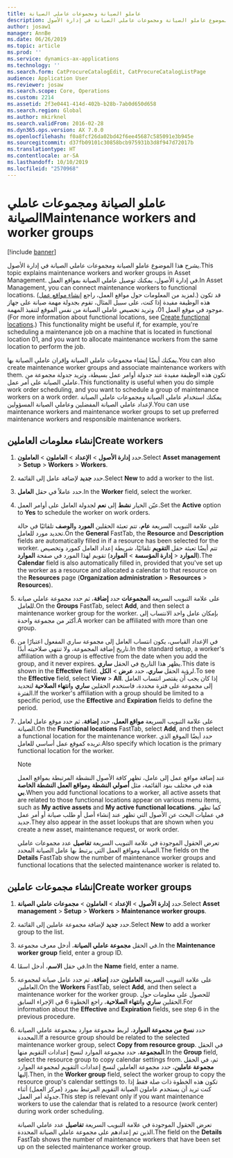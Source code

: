 ```yaml
---
title: عاملو الصيانة ومجموعات عاملي الصيانة
description: يشرح هذا الموضوع عاملو الصيانة ومجموعات عاملي الصيانة في إدارة الأصول.
author: josaw1
manager: AnnBe
ms.date: 06/26/2019
ms.topic: article
ms.prod: ''
ms.service: dynamics-ax-applications
ms.technology: ''
ms.search.form: CatProcureCatalogEdit, CatProcureCatalogListPage
audience: Application User
ms.reviewer: josaw
ms.search.scope: Core, Operations
ms.custom: 2214
ms.assetid: 2f3e0441-414d-402b-b28b-7ab0d650d658
ms.search.region: Global
ms.author: mkirknel
ms.search.validFrom: 2016-02-28
ms.dyn365.ops.version: AX 7.0.0
ms.openlocfilehash: f0a8fcf26da02bd42f6ee45687c585091e3b945e
ms.sourcegitcommit: d37fb09101c30858bcb975931b3d8f947d72017b
ms.translationtype: HT
ms.contentlocale: ar-SA
ms.lasthandoff: 10/10/2019
ms.locfileid: "2570968"
---
```

# <a name="maintenance-workers-and-worker-groups"></a><span data-ttu-id="73ef5-103">عاملو الصيانة ومجموعات عاملي الصيانة</span><span class="sxs-lookup"><span data-stu-id="73ef5-103">Maintenance workers and worker groups</span></span>

[!include [banner](../../includes/banner.md)]

 

<span data-ttu-id="73ef5-104">يشرح هذا الموضوع عاملو الصيانة ومجموعات عاملي الصيانة في إدارة الأصول.</span><span class="sxs-lookup"><span data-stu-id="73ef5-104">This topic explains maintenance workers and worker groups in Asset Management.</span></span> <span data-ttu-id="73ef5-105">في إدارة الأصول، يمكنك توصيل عاملي الصيانة بمواقع العمل.</span><span class="sxs-lookup"><span data-stu-id="73ef5-105">In Asset Management, you can connect maintenance workers to functional locations.</span></span> <span data-ttu-id="73ef5-106">(لمزيد من المعلومات حول مواقع العمل، راجع [إنشاء مواقع عمل‬](../functional-locations/create-functional-locations.md).) قد تكون هذه الوظيفة مفيدة إذا كنت، على سبيل المثال، تقوم بجدولة مهمة صيانة على جهاز موجود في موقع العمل 01، وتريد تخصيص عاملي الصيانة من نفس الموقع لتنفيذ المهمة.</span><span class="sxs-lookup"><span data-stu-id="73ef5-106">(For more information about functional locations, see [Create functional locations](../functional-locations/create-functional-locations.md).) This functionality might be useful if, for example, you're scheduling a maintenance job on a machine that is located in functional location 01, and you want to allocate maintenance workers from the same location to perform the job.</span></span>

<span data-ttu-id="73ef5-107">يمكنك أيضًا إنشاء مجموعات عاملي الصيانة وإقران عاملي الصيانة بها.</span><span class="sxs-lookup"><span data-stu-id="73ef5-107">You can also create maintenance worker groups and associate maintenance workers with them.</span></span> <span data-ttu-id="73ef5-108">تكون هذه الوظيفة مفيدة عند جدولة أوامر عمل بسيطة، وتريد جدولة مجموعة من عاملي الصيانة على أمر عمل.</span><span class="sxs-lookup"><span data-stu-id="73ef5-108">This functionality is useful when you do simple work order scheduling, and you want to schedule a group of maintenance workers on a work order.</span></span> <span data-ttu-id="73ef5-109">يمكنك استخدام عاملي الصيانة ومجموعات عاملي الصيانة لإعداد عاملي الصيانة المفضلين وعاملي الصيانة المسؤولين.</span><span class="sxs-lookup"><span data-stu-id="73ef5-109">You can use maintenance workers and maintenance worker groups to set up preferred maintenance workers and responsible maintenance workers.</span></span> 


## <a name="create-workers"></a><span data-ttu-id="73ef5-110">إنشاء معلومات العاملين</span><span class="sxs-lookup"><span data-stu-id="73ef5-110">Create workers</span></span>

1. <span data-ttu-id="73ef5-111">حدد **إدارة الأصول** \> **الإعداد** \> **العاملون** \> **العاملون**.</span><span class="sxs-lookup"><span data-stu-id="73ef5-111">Select **Asset management** \> **Setup** \> **Workers** \> **Workers**.</span></span>
2. <span data-ttu-id="73ef5-112">حدد **جديد** لإضافة عامل إلى القائمة.</span><span class="sxs-lookup"><span data-stu-id="73ef5-112">Select **New** to add a worker to the list.</span></span>
3. <span data-ttu-id="73ef5-113">حدد عاملاً في حقل **العامل**.</span><span class="sxs-lookup"><span data-stu-id="73ef5-113">In the **Worker** field, select the worker.</span></span>
4. <span data-ttu-id="73ef5-114">عيّن الخيار **نشط** إلى **نعم** لجدولة العامل على أوامر العمل.</span><span class="sxs-lookup"><span data-stu-id="73ef5-114">Set the **Active** option to **Yes** to schedule the worker on work orders.</span></span>

    <span data-ttu-id="73ef5-115">على علامة التبويب السريعة **عام**، تتم تعبئة الحقلين **المورد** و**الوصف** تلقائيًا في حالة تحديد مورد للعامل.</span><span class="sxs-lookup"><span data-stu-id="73ef5-115">On the **General** FastTab, the **Resource** and **Description** fields are automatically filled in if a resource has been selected for the worker.</span></span> <span data-ttu-id="73ef5-116">تتم أيضًا تعبئة حقل **التقويم** تلقائيًا، شريطة إعداد العامل كمورد وتخصيص تقويم لهذا المورد في صفحة **الموارد‏‎** (**إدارة المؤسسة‬** \> **الموارد‏‎‏‎** \> **الموارد‏‎‏‎**).</span><span class="sxs-lookup"><span data-stu-id="73ef5-116">The **Calendar** field is also automatically filled in, provided that you've set up the worker as a resource and allocated a calendar to that resource on the **Resources** page (**Organization administration** \> **Resources** \> **Resources**).</span></span>

5. <span data-ttu-id="73ef5-117">على علامة التبويب السريعة **المجموعات** حدد **إضافة**، ثم حدد مجموعة عاملي صيانة للعامل.</span><span class="sxs-lookup"><span data-stu-id="73ef5-117">On the **Groups** FastTab, select **Add**, and then select a maintenance worker group for the worker.</span></span> <span data-ttu-id="73ef5-118">بإمكان عامل واحد الانتساب إلى أكثر من مجموعة واحدة.</span><span class="sxs-lookup"><span data-stu-id="73ef5-118">A worker can be affiliated with more than one group.</span></span>
6. <span data-ttu-id="73ef5-119">في الإعداد القياسي، يكون انتساب العامل إلى مجموعة ساري المفعول اعتبارًا من تاريخ إضافة المجموعة، ولا تنتهي صلاحيته أبدًا.</span><span class="sxs-lookup"><span data-stu-id="73ef5-119">In the standard setup, a worker's affiliation with a group is effective from the date when you add the group, and it never expires.</span></span> <span data-ttu-id="73ef5-120">يظهر هذا التاريخ في الحقل **ساري**.</span><span class="sxs-lookup"><span data-stu-id="73ef5-120">This date is shown in the **Effective** field.</span></span> <span data-ttu-id="73ef5-121">لرؤية الحقل **ساري**، حدد **عرض** \> **الكل**.</span><span class="sxs-lookup"><span data-stu-id="73ef5-121">To see the **Effective** field, select **View** \> **All**.</span></span> <span data-ttu-id="73ef5-122">إذا كان يجب أن يقتصر انتساب العامل إلى مجموعة على فترة محددة، فاستخدم الحقلين **ساري** و**انتهاء الصلاحية** لتحديد الفترة.</span><span class="sxs-lookup"><span data-stu-id="73ef5-122">If the worker's affiliation with a group should be limited to a specific period, use the **Effective** and **Expiration** fields to define the period.</span></span>
7. <span data-ttu-id="73ef5-123">على علامة التبويب السريعة **مواقع العمل**، حدد **إضافة**، ثم حدد موقع عامل لعامل الصيانة.</span><span class="sxs-lookup"><span data-stu-id="73ef5-123">On the **Functional locations** FastTab, select **Add**, and then select a functional location for the maintenance worker.</span></span> <span data-ttu-id="73ef5-124">حدد أيضًا الموقع الذي تريده كموقع عمل أساسي للعامل.</span><span class="sxs-lookup"><span data-stu-id="73ef5-124">Also specify which location is the primary functional location for the worker.</span></span>

    > [!NOTE]
    > <span data-ttu-id="73ef5-125">عند إضافة مواقع عمل إلى عامل، تظهر كافة الأصول النشطة المرتبطة بمواقع العمل هذه في مختلف بنود القائمة، مثل **أصولي النشطة** و**مواقع العمل النشطة الخاصة بي**.</span><span class="sxs-lookup"><span data-stu-id="73ef5-125">When you add functional locations to a worker, all active assets that are related to those functional locations appear on various menu items, such as **My active assets** and **My active functional locations**.</span></span> <span data-ttu-id="73ef5-126">كما تظهر في عمليات البحث عن الأصول التي تظهر عند إنشاء أصل أو طلب صيانة أو أمر عمل جديد.</span><span class="sxs-lookup"><span data-stu-id="73ef5-126">They also appear in the asset lookups that are shown when you create a new asset, maintenance request, or work order.</span></span>

    <span data-ttu-id="73ef5-127">تعرض الحقول الموجودة في علامة التبويب السريعة **تفاصيل** عدد مجموعات عاملي الصيانة ومواقع العمل التي يرتبط بها عامل الصيانة المحدد.</span><span class="sxs-lookup"><span data-stu-id="73ef5-127">The fields on the **Details** FastTab show the number of maintenance worker groups and functional locations that the selected maintenance worker is related to.</span></span>

## <a name="create-worker-groups"></a><span data-ttu-id="73ef5-128">إنشاء مجموعات عاملين</span><span class="sxs-lookup"><span data-stu-id="73ef5-128">Create worker groups</span></span>

1. <span data-ttu-id="73ef5-129">حدد **إدارة الأصول** \> **الإعداد** \> **العاملون** \> **مجموعات عاملي الصيانة**.</span><span class="sxs-lookup"><span data-stu-id="73ef5-129">Select **Asset management** \> **Setup** \> **Workers** \> **Maintenance worker groups**.</span></span>
2. <span data-ttu-id="73ef5-130">حدد **جديد** لإضافة مجموعة عاملين إلى القائمة.</span><span class="sxs-lookup"><span data-stu-id="73ef5-130">Select **New** to add a worker group to the list.</span></span>
3. <span data-ttu-id="73ef5-131">في الحقل **مجموعة عاملي الصيانة**، أدخل معرف مجموعة.</span><span class="sxs-lookup"><span data-stu-id="73ef5-131">In the **Maintenance worker group** field, enter a group ID.</span></span>
4. <span data-ttu-id="73ef5-132">في حقل **الاسم**، أدخل اسمًا.</span><span class="sxs-lookup"><span data-stu-id="73ef5-132">In the **Name** field, enter a name.</span></span>
5. <span data-ttu-id="73ef5-133">على علامة التبويب السريعة **العاملون** حدد **إضافة**، ثم حدد عامل صيانة لمجموعة العاملين.</span><span class="sxs-lookup"><span data-stu-id="73ef5-133">On the **Workers** FastTab, select **Add**, and then select a maintenance worker for the worker group.</span></span> <span data-ttu-id="73ef5-134">للحصول على معلومات حول الحقلين **ساري** و**انتهاء الصلاحية**، راجع الخطوة 6 في الإجراء السابق.</span><span class="sxs-lookup"><span data-stu-id="73ef5-134">For information about the **Effective** and **Expiration** fields, see step 6 in the previous procedure.</span></span>
6. <span data-ttu-id="73ef5-135">حدد **نسخ من مجموعة الموارد**، لربط مجموعة موارد بمجموعة عاملي الصيانة المحددة.</span><span class="sxs-lookup"><span data-stu-id="73ef5-135">If a resource group should be related to the selected maintenance worker group, select **Copy from resource group**.</span></span> <span data-ttu-id="73ef5-136">في الحقل‏‎ **المجموعة**، حدد مجموعة الموارد لنسخ إعدادات التقويم منها.</span><span class="sxs-lookup"><span data-stu-id="73ef5-136">In the **Group** field, select the resource group to copy calendar settings from.</span></span> <span data-ttu-id="73ef5-137">ثم، في الحقل **مجموعة عاملين**، حدد مجموعة العاملين لنسخ إعدادات التقويم لمجموعة الموارد إليها.</span><span class="sxs-lookup"><span data-stu-id="73ef5-137">Then, in the **Worker group** field, select the worker group to copy the resource group's calendar settings to.</span></span> <span data-ttu-id="73ef5-138">تكون هذه الخطوة ذات صلة فقط إذا كنت تريد أن يستخدم عاملون الصيانة التقويم المرتبط بمورد (مركز العمل) أثناء جدولة أمر العمل.</span><span class="sxs-lookup"><span data-stu-id="73ef5-138">This step is relevant only if you want maintenance workers to use the calendar that is related to a resource (work center) during work order scheduling.</span></span>

    <span data-ttu-id="73ef5-139">تعرض الحقول الموجودة في علامة التبويب السريعة **تفاصيل** عدد عاملي الصيانة الذين تم إعدادهم على مجموعة عاملي الصيانة المحددة.</span><span class="sxs-lookup"><span data-stu-id="73ef5-139">The field on the **Details** FastTab shows the number of maintenance workers that have been set up on the selected maintenance worker group.</span></span>
